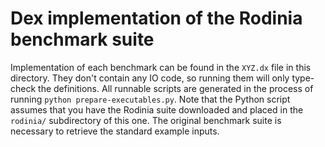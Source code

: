 # Dex implementation of the Rodinia benchmark suite

Implementation of each benchmark can be found in the `XYZ.dx` file in this directory.
They don't contain any IO code, so running them will only type-check the definitions.
All runnable scripts are generated in the process of running `python prepare-executables.py`.
Note that the Python script assumes that you have the Rodinia suite downloaded and placed in the `rodinia/` subdirectory of this one.
The original benchmark suite is necessary to retrieve the standard example inputs.
